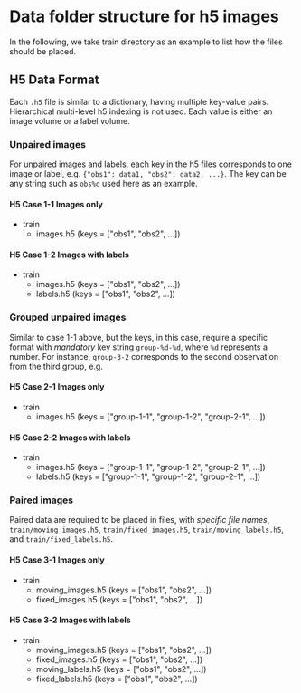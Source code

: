

# Data folder structure for h5 images 
In the following, we take train directory as an example to list how the files should be placed.


## H5 Data Format
Each `.h5` file is similar to a dictionary, having multiple key-value pairs. Hierarchical multi-level h5 indexing is not used. Each value is either an image volume or a label volume.

### Unpaired images
For unpaired images and labels, each key in the h5 files corresponds to one image or label, e.g. `{"obs1": data1, "obs2": data2, ...}`. The key can be any string such as `obs%d` used here as an example.

#### H5 Case 1-1 Images only
- train
  - images.h5 (keys = ["obs1", "obs2", ...])


#### H5 Case 1-2 Images with labels
- train
  - images.h5 (keys = ["obs1", "obs2", ...])
  - labels.h5 (keys = ["obs1", "obs2", ...])


### Grouped unpaired images
Similar to case 1-1 above, but the keys, in this case, require a specific format with *mandatory* key string `group-%d-%d`, where `%d` represents a number. For instance, `group-3-2` corresponds to the second observation from the third group, e.g.


#### H5 Case 2-1 Images only
- train
  - images.h5 (keys = ["group-1-1", "group-1-2", "group-2-1", ...])

#### H5 Case 2-2 Images with labels
- train
  - images.h5 (keys = ["group-1-1", "group-1-2", "group-2-1", ...])
  - labels.h5 (keys = ["group-1-1", "group-1-2", "group-2-1", ...])


### Paired images

Paired data are required to be placed in files, with *specific file names*, `train/moving_images.h5`, `train/fixed_images.h5`, `train/moving_labels.h5`, and `train/fixed_labels.h5`.

#### H5 Case 3-1 Images only

- train
  - moving_images.h5 (keys = ["obs1", "obs2", ...])  
  - fixed_images.h5 (keys = ["obs1", "obs2", ...])  

#### H5 Case 3-2 Images with labels

- train
  - moving_images.h5 (keys = ["obs1", "obs2", ...])  
  - fixed_images.h5 (keys = ["obs1", "obs2", ...])  
  - moving_labels.h5 (keys = ["obs1", "obs2", ...])  
  - fixed_labels.h5 (keys = ["obs1", "obs2", ...])  